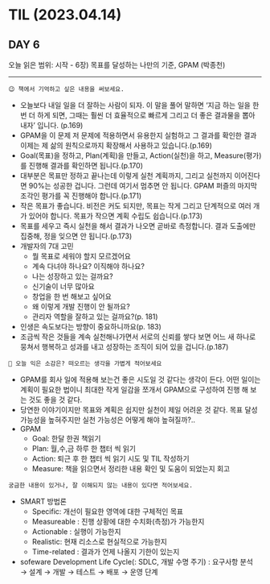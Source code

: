 # TIL (2023.04.14)

## DAY 6

오늘 읽은 범위: 시작 - 6장) 목표를 달성하는 나만의 기준, GPAM (박종천)

---

```text
😉 책에서 기억하고 싶은 내용을 써보세요.
```

- 오늘보다 내일 일을 더 잘하는 사람이 되자. 이 말을 풀어 말하면 ‘지금 하는 일을 한 번 더 하게 되면, 그때는 훨씬 더 효율적으로 빠르게 그리고 더 좋은 결과물을 뽑아내자’ 입니다. (p.169)
- GPAM을 이 문제 저 문제에 적용하면서 유용한지 실험하고 그 결과를 확인한 결과 이제는 제 삶의 원칙으로까지 확장해서 사용하고 있습니다.(p.169)
- Goal(목표)을 정하고, Plan(계획)을 만들고, Action(실천)을 하고, Measure(평가)를 진행해 결과를 확인하면 됩니다.(p.170)
- 대부분은 목표만 정하고 끝나는데 이렇게 실천 계획까지, 그리고 실천까지 이어진다면 90%는 성공한 겁니다. 그런데 여기서 멈추면 안 됩니다. GPAM 퍼즐의 마지막 조각인 평가를 꼭 진행해야 합니다.(p.171)
- 작은 목표가 좋습니다. 비전은 커도 되지만, 목표는 작게 그리고 단계적으로 여러 개가 있어야 합니다. 목표가 작으면 계획 수립도 쉽습니다.(p.173)
- 목표를 세우고 즉시 실천을 해서 결과가 나오면 곧바로 측정합니다. 결과 도출에만 집중해, 정을 잊으면 안 됩니다.(p.173)
- 개발자의 7대 고민
  - 뭘 목표로 세워야 할지 모르겠어요
  - 계속 다녀야 하나요? 이직해야 하나요?
  - 나는 성장하고 있는 걸까요?
  - 신기술이 너무 많아요
  - 창업을 한 번 해보고 싶어요
  - 왜 이렇게 개발 진행이 안 될까요?
  - 관리자 역할을 잘하고 있는 걸까요?(p. 181)
- 인생은 속도보다는 방향이 중요하니까요(p. 183)
- 조금씩 작은 것들을 계속 실천해나가면서 서로의 신뢰를 쌓다 보면 어느 새 하나로 뭉쳐서 행복하고 성과를 내고 성장하는 조직이 되어 있을 겁니다.(p.187)

```text
🤔 오늘 익은 소감은? 떠오르는 생각을 가볍게 적어보세요
```

- GPAM를 회사 일에 적용해 보는건 좋은 시도일 것 같다는 생각이 든다. 어떤 일이는 계획이 필요한 법이니 최대한 작게 일감을 쪼개서 GPAM으로 구성하여 진행 해 보는 것도 좋을 것 같다.
- 당연한 이야기이지만 목표와 계획은 쉽지만 실천이 제일 어려운 것 같다. 목표 달성 가능성을 높혀주지만 실천 가능성은 어떻게 해야 높혀질까?..
- GPAM
  - Goal: 한달 한권 책읽기
  - Plan: 월,수,금 하루 한 챕터 씩 읽기
  - Action: 퇴근 후 한 챕터 씩 읽기 시도 및 TIL 작성하기
  - Measure: 책을 읽으면서 정리한 내용 확인 및 도움이 되었는지 회고

```text
궁금한 내용이 있거나, 잘 이해되지 않는 내용이 있다면 적어보세요.
```

- SMART 방법론
  - Specific: 개선이 필요한 영역에 대한 구체적인 목표
  - Measureable : 진행 상황에 대한 수치화(측정)가 가능한지
  - Actionable : 실행이 가능한지
  - Realistic: 현재 리소스로 현실적으로 가능한지
  - Time-related : 결과가 언제 나올지 기한이 있는지
- sofeware Development Life Cycle(: SDLC, 개발 수명 주기) : 요구사항 분석 → 설계 → 개발 → 테스트 → 배포 → 운영 단계

